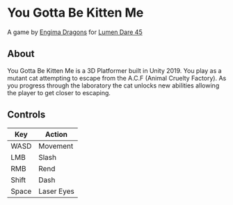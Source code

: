 # You Gotta Be Kitten Me

A game by [Engima Dragons](https://enigmadragons.itch.io/) for [Lumen Dare 45](https://ldjam.com/events/ludum-dare/45/$163569)

## About

You Gotta Be Kitten Me is a 3D Platformer built in Unity 2019. You play as a mutant cat attempting to escape from the A.C.F (Animal Cruelty Factory). As you progress through the laboratory the cat unlocks new abilities allowing the player to get closer to escaping.

## Controls

|Key|Action
|---|---
|WASD|Movement
|LMB|Slash
|RMB|Rend
|Shift|Dash
|Space|Laser Eyes